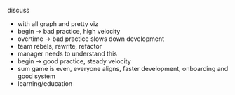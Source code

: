 discuss 
- with all graph and pretty viz
- begin -> bad practice, high velocity
- overtime -> bad practice slows down development
- team rebels, rewrite, refactor
- manager needs to understand this
- begin -> good practice, steady velocity
- sum game is even, everyone aligns, faster development, onboarding and good system
- learning/education
